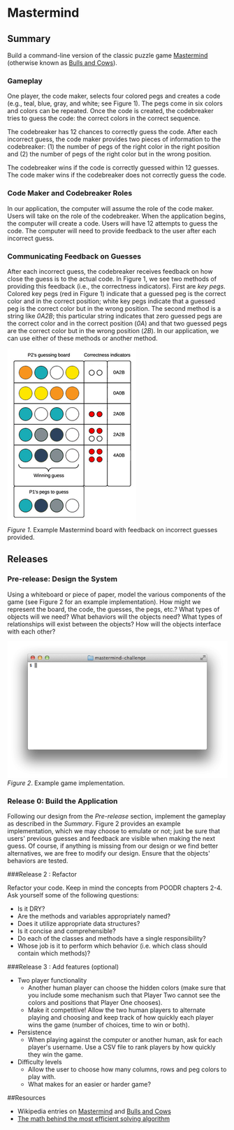 # Mastermind

## Summary
Build a command-line version of the classic puzzle game [Mastermind](https://en.wikipedia.org/wiki/Mastermind_(board_game)) (otherwise known as [Bulls and Cows](https://en.wikipedia.org/wiki/Bulls_and_cows)).


### Gameplay
One player, the code maker, selects four colored pegs and creates a code (e.g., teal, blue, gray, and white; see Figure 1).  The pegs come in six colors and colors can be repeated.  Once the code is created, the codebreaker tries to guess the code:  the correct colors in the correct sequence.

The codebreaker has 12 chances to correctly guess the code.  After each incorrect guess, the code maker provides two pieces of information to the codebreaker:  (1) the number of pegs of the right color in the right position and (2) the number of pegs of the right color but in the wrong position.

The codebreaker wins if the code is correctly guessed within 12 guesses.  The code maker wins if the codebreaker does not correctly guess the code.


### Code Maker and Codebreaker Roles
In our application, the computer will assume the role of the code maker.  Users will take on the role of the codebreaker.  When the application begins, the computer will create a code.  Users will have 12 attempts to guess the code.  The computer will need to provide feedback to the user after each incorrect guess.


### Communicating Feedback on Guesses
After each incorrect guess, the codebreaker receives feedback on how close the guess is to the actual code.  In Figure 1, we see two methods of providing this feedback (i.e., the correctness indicators).  First are *key pegs*.  Colored key pegs (red in Figure 1) indicate that a guessed peg is the correct color and in the correct position; white key pegs indicate that a guessed peg is the correct color but in the wrong position.  The second method is a string like *0A2B*; this particular string indicates that zero guessed pegs are the correct color and in the correct position (*0A*) and that two guessed pegs are the correct color but in the wrong position (*2B*). In our application, we can use either of these methods or another method.

![Mastermind Board Example](readme-assets/mastermind_example.jpg "Mastermind Board Example")  
*Figure 1*.  Example Mastermind board with feedback on incorrect guesses provided.

## Releases
### Pre-release: Design the System
Using a whiteboard or piece of paper, model the various components of the game (see Figure 2 for an example implementation).  How might we represent the board, the code, the guesses, the pegs, etc.?  What types of objects will we need?  What behaviors will the objects need?  What types of relationships will exist between the objects?  How will the objects interface with each other?

![game play animation][]  
*Figure 2*.  Example game implementation.


### Release 0: Build the Application
Following our design from the *Pre-release* section, implement the gameplay as described in the *Summary*.  Figure 2 provides an example implementation, which we may choose to emulate or not; just be sure that users' previous guesses and feedback are visible when making the next guess.  Of course, if anything is missing from our design or we find better alternatives, we are free to modify our design.  Ensure that the objects' behaviors are tested.


###Release 2 :  Refactor

Refactor your code. Keep in mind the concepts from POODR chapters 2-4. Ask yourself some of the following questions:

- Is it DRY?
- Are the methods and variables appropriately named?
- Does it utilize appropriate data structures?
- Is it concise and comprehensible?
- Do each of the classes and methods have a single responsibility?
- Whose job is it  to perform which behavior (i.e. which class should contain which methods)?

###Release 3 : Add features (optional)

- Two player functionality
  - Another human player can choose the hidden colors (make sure that you include some mechanism such that Player Two cannot see the colors and positions that Player One chooses).
  - Make it competitive! Allow the two human players to alternate playing and choosing and keep track of how quickly each player wins the game (number of choices, time to win or both).
- Persistence
  - When playing against the computer or another human, ask for each player's username. Use a CSV file to rank players by how quickly they win the game.
- Difficulty levels
  - Allow the user to choose how many columns, rows and peg colors to play with.
  - What makes for an easier or harder game?

##Resources
* Wikipedia entries on [Mastermind](https://en.wikipedia.org/wiki/Mastermind_(board_game)) and [Bulls and Cows](https://en.wikipedia.org/wiki/Bulls_and_cows)
* [The math behind the most efficient solving algorithm](http://mathworld.wolfram.com/Mastermind.html)

[game play animation]: readme-assets/mastermind-animation.gif
